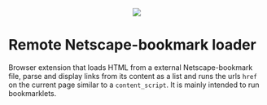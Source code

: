 <p align="center">
  <img src="./icons/icon-128.png"/>
</p>

# Remote Netscape-bookmark loader

Browser extension that loads HTML from a external Netscape-bookmark file, parse and display links from its content as a list and runs the urls `href` on the current page similar to a `content_script`. It is mainly intended to run bookmarklets.
